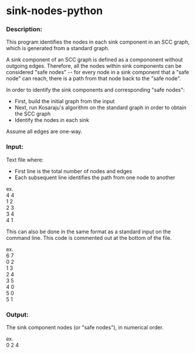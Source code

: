 # sink-nodes-python
### Description:
This program identifies the nodes in each sink component in an SCC graph, which is generated from a standard graph.

A sink component of an SCC graph is defined as a compononent without outgoing edges. Therefore, all the nodes within sink components can be considered "safe nodes" -- for every node in a sink component that a "safe node" can reach, there is a path from that node back to the "safe node".

In order to identify the sink components and corresponding "safe nodes":
 - First, build the initial graph from the input
 - Next, run Kosaraju's algorithm on the standard graph in order to obtain the SCC graph
 - Identify the nodes in each sink

Assume all edges are one-way.


### Input:
Text file where:

- First line is the total number of nodes and edges
- Each subsequent line identifies the path from one node to another

ex. <br>
4 4 <br>
1 2 <br>
2 3 <br>
3 4 <br>
4 1 <br>

This can also be done in the same format as a standard input on the command line. This code is commented out at the bottom of the file.

ex. <br>
6 7 <br>
0 2 <br>
1 3 <br>
2 4 <br>
3 5 <br>
4 0 <br>
5 0 <br>
5 1 <br>

### Output:
The sink component nodes (or "safe nodes"), in numerical order.

ex. <br>
0 2 4

